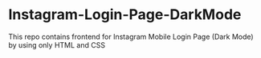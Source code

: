 # Instagram-Login-Page-DarkMode
This repo contains frontend for Instagram Mobile Login Page (Dark Mode) by using only HTML and CSS

